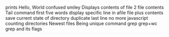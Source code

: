 prints Hello, World
confused smiley
Displays contents of file
2 file contents
Tail command
first five words
display specific line in afile
file plus contents
save current state of directory
duplicate last line
no more javascript
counting directories
Newest files
Being unique
command grep
grep+wc
grep and its flags
